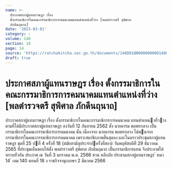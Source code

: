 ```yaml
---
name: >-
  ประกาศสภาผู้แทนราษฎร เรื่อง
  ตั้งกรรมาธิการในคณะกรรมาธิการการคมนาคมแทนตำแหน่งที่ว่าง [พลตำรวจตรี สุพิศาล
  ภักดีนฤนาถ]
date: '2023-03-01'
category: ง
volume: 140
section: 18
page: 14
source: 'https://ratchakitcha.soc.go.th/documents/140D018N0000000001400.pdf'
draft: true
---
```


# ประกาศสภาผู้แทนราษฎร เรื่อง ตั้งกรรมาธิการในคณะกรรมาธิการการคมนาคมแทนตำแหน่งที่ว่าง [พลตำรวจตรี สุพิศาล ภักดีนฤนาถ]

ประกาศสภาผู้แทนราษฎร เรื่อง ตั้งกรรมาธิการในคณะกรรมาธิการการคมนาคม แทนตําแหนงที่วาง ตามที่ได้มีประกาศสภาผู้แทนราษฎร ลงวันที่ 12 กันยายน 2562 ตั้ง นายคารม พลพรกลาง เป็นกรรมาธิการในคณะกรรมาธิการการคมนาคม นั้น เนื่องจาก นายคารม พลพรกลาง ได้พนจากกรรมาธิการในคณะกรรมาธิการการคมนาคม เพราะสมาชิกภาพสิ้นสุดลง และในคราวประชุมสภาผู้แทนราษฎร ชุดที่ 25 ปที่ 4 ครั้งที่ 18 (สมัยสามัญประจําปครั้งที่สอง) วันพฤหัสบดีที่ 29 ธันวาคม 2565 ที่ประชุมเห็นชอบให้ตั้ง พลตํารวจตรี สุพิศาล ภักดีนฤนาถ เป็นกรรมาธิการแทน จึงประกาศให้ทราบทั่วกัน ประกาศ ณ วันที่ 3 มกราคม พ.ศ. 2566 ชวน หลีกภัย ประธานสภาผู้แทนราษฎร ้ หนา 14 ่ เลม 140 ตอนที่ 18 ง ราชกิจจานุเบกษา 2 มีนาคม 2566
